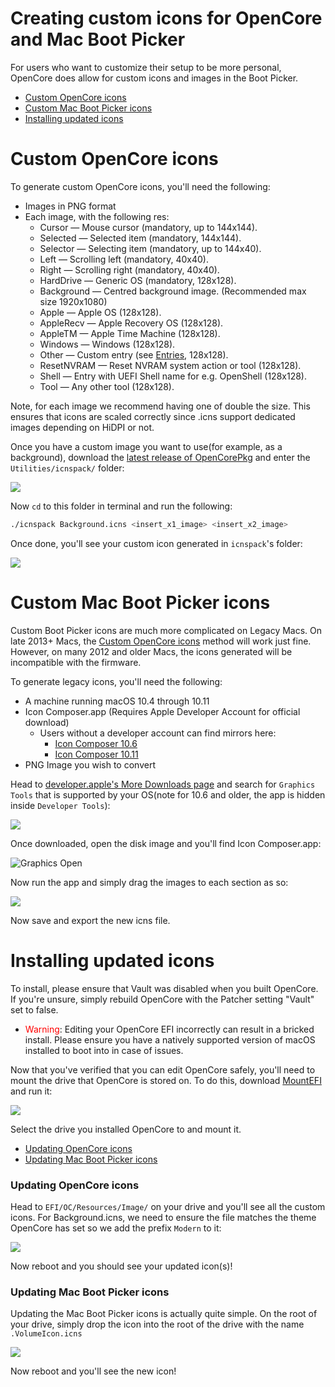 # Creating custom icons for OpenCore and Mac Boot Picker

For users who want to customize their setup to be more personal, OpenCore does allow for custom icons and images in the Boot Picker.

* [Custom OpenCore icons](#custom-opencore-icons)
* [Custom Mac Boot Picker icons](#custom-mac-boot-picker-icons)
* [Installing updated icons](#installing-updated-icons)

# Custom OpenCore icons

To generate custom OpenCore icons, you'll need the following:

* Images in PNG format
* Each image, with the following res:
  * Cursor — Mouse cursor (mandatory, up to 144x144).
  * Selected — Selected item (mandatory, 144x144).
  * Selector — Selecting item (mandatory, up to 144x40).
  * Left — Scrolling left (mandatory, 40x40).
  * Right — Scrolling right (mandatory, 40x40).
  * HardDrive — Generic OS (mandatory, 128x128).
  * Background — Centred background image. (Recommended max size 1920x1080)
  * Apple — Apple OS (128x128).
  * AppleRecv — Apple Recovery OS (128x128).
  * AppleTM — Apple Time Machine (128x128).
  * Windows — Windows (128x128).
  * Other — Custom entry (see [Entries](https://dortania.github.io/docs/latest/Configuration.html), 128x128).
  * ResetNVRAM — Reset NVRAM system action or tool (128x128).
  * Shell — Entry with UEFI Shell name for e.g. OpenShell (128x128).
  * Tool — Any other tool (128x128).

Note, for each image we recommend having one of double the size. This ensures that icons are scaled correctly since .icns support dedicated images depending on HiDPI or not.

Once you have a custom image you want to use(for example, as a background), download the [latest release of OpenCorePkg](https://github.com/acidanthera/OpenCorePkg/releases) and enter the `Utilities/icnspack/` folder:

![](../images/icnspack-folder.png)

Now `cd` to this folder in terminal and run the following:

```sh
./icnspack Background.icns <insert_x1_image> <insert_x2_image>
```

Once done, you'll see your custom icon generated in `icnspack`'s folder:

![](../images/icnspack-done.png)

# Custom Mac Boot Picker icons

Custom Boot Picker icons are much more complicated on Legacy Macs. On late 2013+ Macs, the [Custom OpenCore icons](#custom-opencore-icons) method will work just fine. However, on many 2012 and older Macs, the icons generated will be incompatible with the firmware.

To generate legacy icons, you'll need the following:

* A machine running macOS 10.4 through 10.11
* Icon Composer.app (Requires Apple Developer Account for official download)
  * Users without a developer account can find mirrors here:
    * [Icon Composer 10.6](https://github.com/dortania/OpenCore-Legacy-Patcher/blob/main/docs/Icon-Composer-10.6.zip)
    * [Icon Composer 10.11](https://github.com/dortania/OpenCore-Legacy-Patcher/blob/main/docs/Icon-Composer-10.11.zip)
* PNG Image you wish to convert

Head to [developer.apple's More Downloads page](https://developer.apple.com/download/more/) and search for `Graphics Tools` that is supported by your OS(note for 10.6 and older, the app is hidden inside `Developer Tools`):

![](../images/graphics-download.png)

Once downloaded, open the disk image and you'll find Icon Composer.app:

![Graphics Open](../images/graphics-open.png)

Now run the app and simply drag the images to each section as so:

![](../images/icon-SL.png)

Now save and export the new icns file.

# Installing updated icons

To install, please ensure that Vault was disabled when you built OpenCore. If you're unsure, simply rebuild OpenCore with the Patcher setting "Vault" set to false.

* <span style="color:red"> Warning</span>: Editing your OpenCore EFI incorrectly can result in a bricked install. Please ensure you have a natively supported version of macOS installed to boot into in case of issues.

Now that you've verified that you can edit OpenCore safely, you'll need to mount the drive that OpenCore is stored on. To do this, download [MountEFI](https://github.com/corpnewt/MountEFI) and run it:

![](../images/mountefi.png)

Select the drive you installed OpenCore to and mount it.

* [Updating OpenCore icons](#updating-opencore-icons)
* [Updating Mac Boot Picker icons](#updating-mac-boot-picker-icons)

### Updating OpenCore icons

Head to `EFI/OC/Resources/Image/` on your drive and you'll see all the custom icons. For Background.icns, we need to ensure the file matches the theme OpenCore has set so we add the prefix `Modern` to it:

![](../images/background-moved.png)

Now reboot and you should see your updated icon(s)!

### Updating Mac Boot Picker icons

Updating the Mac Boot Picker icons is actually quite simple. On the root of your drive, simply drop the icon into the root of the drive with the name `.VolumeIcon.icns`

![](../images/mac-icns-drive.png)

Now reboot and you'll see the new icon!
